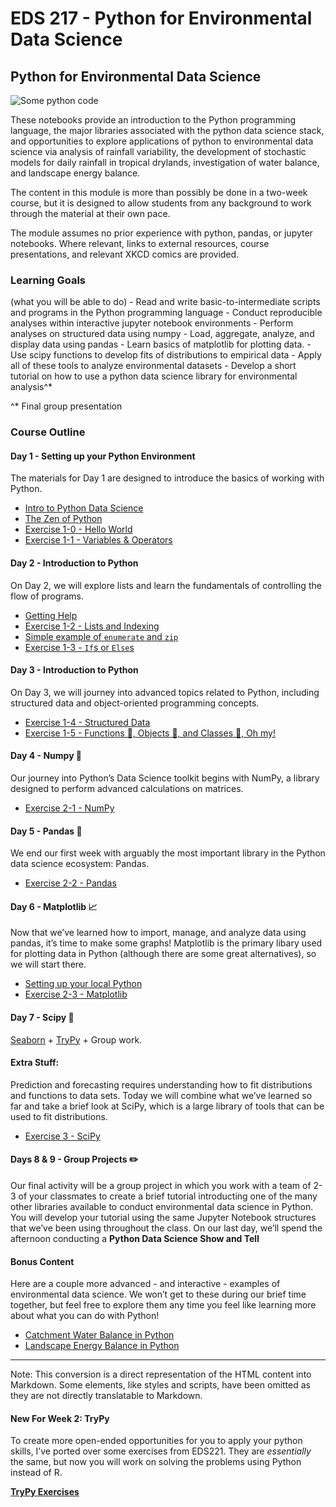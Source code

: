 
# EDS 217 - Python for Environmental Data Science

## Python for Environmental Data Science

![Some python code](images/code_screen.png)

These notebooks provide an introduction to the Python programming language, the major libraries associated with the python data science stack, and opportunities to explore applications of python to environmental data science via analysis of rainfall variability, the development of stochastic models for daily rainfall in tropical drylands, investigation of water balance, and landscape energy balance.

The content in this module is more than possibly be done in a two-week course, but it is designed to allow students from any background to work through the material at their own pace.

The module assumes no prior experience with python, pandas, or jupyter notebooks. Where relevant, links to external resources, course presentations, and relevant XKCD comics are provided.

### Learning Goals

(what you will be able to do) - Read and write basic-to-intermediate scripts and programs in the Python programming language - Conduct reproducible analyses within interactive jupyter notebook environments - Perform analyses on structured data using numpy - Load, aggregate, analyze, and display data using pandas - Learn basics of matplotlib for plotting data. - Use scipy functions to develop fits of distributions to empirical data - Apply all of these tools to analyze environmental datasets - Develop a short tutorial on how to use a python data science library for environmental analysis^*

^* Final group presentation

### Course Outline


#### Day 1 - Setting up your Python Environment

The materials for Day 1 are designed to introduce the basics of working with Python.

- [Intro to Python Data Science](Lecture_1_Slides.html)
- [The Zen of Python](Lecture_2_Slides.html)
- [Exercise 1-0 - Hello World](./Exercise1-0_HelloWorld.html)
- [Exercise 1-1 - Variables & Operators](./Exercise1-1_Variables.html)

#### Day 2 - Introduction to Python

On Day 2, we will explore lists and learn the fundamentals of controlling the flow of programs.

- [Getting Help](Lecture_3_Slides.html)
- [Exercise 1-2 - Lists and Indexing](Exercise1-2_Lists.html)
- [Simple example of `enumerate` and `zip`](./enumerate_and_zip.html)
- [Exercise 1-3 - `If`s or `Else`s](./Exercise1-3_ControlFlowStatements.html)

#### Day 3 - Introduction to Python

On Day 3, we will journey into advanced topics related to Python, including structured data and object-oriented programming concepts.

- [Exercise 1-4 - Structured Data](./Exercise1-4_Structured-Data.html)
- [Exercise 1-5 - Functions 🦁, Objects 🐯, and Classes 🐻, Oh my!](./Exercise1-5_FunctionsObjectsClasses.html)

#### Day 4 - Numpy 🧮

Our journey into Python’s Data Science toolkit begins with NumPy, a library designed to perform advanced calculations on matrices.

- [Exercise 2-1 - NumPy](./Exercise2-1_Numpy.html)

#### Day 5 - Pandas 🐼

We end our first week with arguably the most important library in the Python data science ecosystem: Pandas.

- [Exercise 2-2 - Pandas](./Exercise2-2_Pandas.html)

#### Day 6 - Matplotlib 📈

Now that we’ve learned how to import, manage, and analyze data using pandas, it’s time to make some graphs! Matplotlib is the primary libary used for plotting data in Python (although there are some great alternatives), so we will start there.

- [Setting up your local Python](Setting_up_local.html)
- [Exercise 2-3 - Matplotlib](./Exercise2-3_Matplotlib.html)

#### Day 7 - Scipy 🔬

[Seaborn](./Seaborn.html) + [TryPy](TryPy/index.html) + Group work.

#### Extra Stuff:

Prediction and forecasting requires understanding how to fit distributions and functions to data sets. Today we will combine what we’ve learned so far and take a brief look at SciPy, which is a large library of tools that can be used to fit distributions.

- [Exercise 3 - SciPy](./Exercise3_Scipy.html)

#### Days 8 & 9 - Group Projects ✏️

Our final activity will be a group project in which you work with a team of 2-3 of your classmates to create a brief tutorial introducting one of the many other libraries available to conduct environmental data science in Python. You will develop your tutorial using the same Jupyter Notebook structures that we’ve been using throughout the class. On our last day, we’ll spend the afternoon conducting a **Python Data Science Show and Tell**

#### Bonus Content

Here are a couple more advanced - and interactive - examples of environmental data science. We won’t get to these during our brief time together, but feel free to explore them any time you feel like learning more about what you can do with Python!

- [Catchment Water Balance in Python](./Lab-1_Catchment_Water_Balance.html)
- [Landscape Energy Balance in Python](./Lab-2_Energy_Balance.html)

---

Note: This conversion is a direct representation of the HTML content into Markdown. Some elements, like styles and scripts, have been omitted as they are not directly translatable to Markdown.


#### New For Week 2: TryPy

To create more open-ended opportunities for you to apply your python skills, I’ve ported over some exercises from EDS221. They are *essentially* the same, but now you will work on solving the problems using Python instead of R.

[**TryPy Exercises**](TryPy/TryPy.html)
